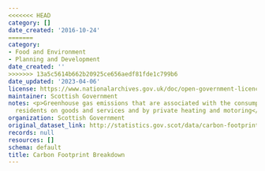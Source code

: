 ```yaml
---
<<<<<<< HEAD
category: []
date_created: '2016-10-24'
=======
category:
- Food and Environment
- Planning and Development
date_created: ''
>>>>>>> 13a5c5614b662b20925ce656aedf81fde1c799b6
date_updated: '2023-04-06'
license: https://www.nationalarchives.gov.uk/doc/open-government-licence/version/3/
maintainer: Scottish Government
notes: <p>Greenhouse gas emissions that are associated with the consumption by Scottish
  residents on goods and services and by private heating and motoring</p>
organization: Scottish Government
original_dataset_link: http://statistics.gov.scot/data/carbon-footprint-breakdown
records: null
resources: []
schema: default
title: Carbon Footprint Breakdown
---
```

